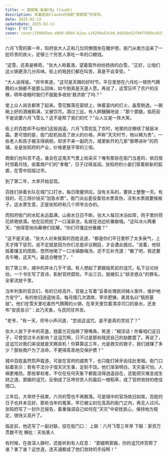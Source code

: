```yaml
---
title: 🪢 窦娥冤·新编(By Claude)
description: 本篇是由Claude对戏剧“窦娥冤”的续写。
date: 2025-02-13
updateDate: 2025-02-13
tags: ["AI"]
cover: cover/199605ee-e889-80bd-b2aa-c34290a53cb8_b683be52f94ff099cd437a800ffb634b.webp
---
```


六月飞雪的第一年，知府张大人正和几位同僚围坐在暖炉旁。衙门从南方运来了一批珍贵的炭火，足够三个穷苦人家吃一年的口粮钱。


"这雪，还真是稀奇。"张大人咂着酒，望着窗外纷纷扬扬的白雪。"正好，让咱们这火锅更添几分风味。街上的贱民们都在叫苦，真是不会享受。"


"大人说得是。"师爷笑道，"这可是天赐的好时节。平日里想在六月吃一顿热气腾腾的火锅都不是那么回味，如今倒真是天遂人愿。再说了，这雪压坏了农户的庄稼，明年收粮时我们不就能多收些'救济款'了吗？"


堂上众人闻言都笑了起来。雪花飘落在窗棂上，映着室内的灯火，晶莹剔透。一碗碗上好的酒被斟满，又被饮尽。酒过三巡，有人醉醺醺地说："那个窦娥，临死前不是说要六月飞雪么？这不是帮了我们的忙？"众人又是一阵大笑。


街上的百姓却不似他们这般逍遥。六月飞雪扰乱了农时，地里的庄稼结了层层冰霜。更可恨的是，衙门趁机抬高了炭火的价格，声称"天灾时节，物以稀为贵"。一些老人和孩子被冻得病倒，却求不来一副药方。城里新开的几家"御寒进补"的药铺，全是张知府的产业，价格更是平常的三倍。


商贩们也叫苦不迭，谁会在这鬼天气里上街采买？唯有那些在衙门当差的，依旧按时领着月钱，收着商户们的"孝敬"，日子过得滋润。张知府的小妾们穿着崭新的狐裘，在雪中招摇过市。


到了第二年，大旱开始显现。


百姓们排着长队在城门口打水，每日限量供应。没有关系的，要排上整整一天。有钱的，花三倍价钱买"加急水票"。衙门派出差役查验水票真伪，没有水票就要挨板子。这水票生意，正是张知府和几个师爷合办的。


而知府衙门的水缸永远盈满，山泉水日日不断。张大人每日沐浴如常，院子里的荷花娇艳欲滴。他在后院挖了一口温泉池，名妓在池边轮番献唱。"这叫冰火两重天，"他得意地向幕僚们炫耀，"你们可懂这份雅趣？"


"这不是天谴，"张大人对来报案的百姓说道，"都是你们平日里积了太多戾气，上天才降下惩罚。说不定就是因为你们总是非议朝廷，才会遭此报应。"说着，他轻摇着镶玉的团扇，悠然地喝了一口冰镇酸梅汤，还不忘补充道："散了吧，我还要去午睡，这天气，最适合睡觉了。"


到了第三年，城中的井水几乎干涸。有人想起了窦娥临死前的诅咒，私下议论纷纷。一个书生写了首诗，影射官府腐败。不出三日，就被扣上"妖言惑众"的罪名，全家流放千里。


当年判案的官员们，有的已经高升，官报上写着"妥善处理民间械斗案件，维护地方安宁"。有的依旧逍遥快活，每月摆几次酒席，宰杀肥猪，美其名曰"犒劳基层"。他们在雪天里吃着热气腾腾的火锅，在旱天里饮着清凉可口的泉水，还发布"安民告示"：此乃天象，与民同甘共苦。


"老爷，"有一天，师爷小声问道，"您说这诅咒，是不是真的灵验了？"


张大人放下手中的茶盏，翘着兰花指擦了擦嘴角，笑道："糊涼话！你看咱们这日子，可曾受过半点影响？这诅咒啊，只不过是那些贱民自己的劫数罢了。再说了，这诅咒对我们来说就是天赐良机！你算算这三年，光是救灾的银子，我们就赚了多少？那些商户为了活命，不更得乖乖地交保护费？"


城中百姓虽然怨声载道，可是在官府的威势下，也只能打掉牙齿往肚里咽。衙门口贴着告示：若有不法分子借天灾生事，定斩不饶。他们渐渐明白，天灾虽可怕，人祸更难防。那些掌权者，不仅在任何天象下都能活得逍遥自在，还能把灾难变成生财之道。窦娥的诅咒，反倒成了压垮穷苦人的最后一根稻草，成了官府敛财的绝佳借口。


三年后，大旱终于结束，六月的雪也不再飘落。可是城中的官场依旧如故，百姓的日子也并未见好。那些当年的冤案，早已被尘封在高高的衙门之内，再无人过问。张知府写了一封升迁报告，着重强调自己如何在"天灾"中安抚民心，保持地方稳定，很快又高升了。


临走前，他还写了一副对联，挂在衙门口：
上联：六月飞雪三年旱
下联：家资万贯数不完
横批：天佑善人


有时候，在夜深人静时，还能听到有人叹息：
"窦娥啊窦娥，你的诅咒终究帮了谁？害了谁？这世道，连天谴都成了他们敛财的手段啊！"

